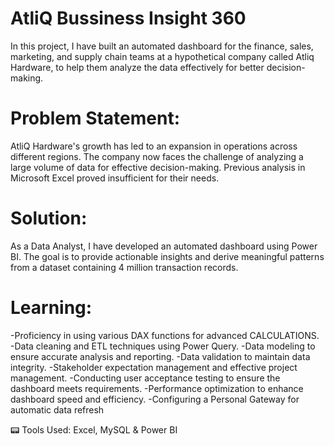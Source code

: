 
# AtliQ Bussiness Insight 360

In this project, I have built an automated dashboard for the finance, sales, marketing, and supply chain teams at a hypothetical company called Atliq Hardware, to help them analyze the data effectively for better decision-making.

# Problem Statement: 

AtliQ Hardware's growth has led to an expansion in operations across different regions.
The company now faces the challenge of analyzing a large volume of data for effective decision-making.
Previous analysis in Microsoft Excel proved insufficient for their needs.

# Solution: 

As a Data Analyst, I have developed an automated dashboard using Power BI.
The goal is to provide actionable insights and derive meaningful patterns from a dataset containing 4 million transaction records.

# Learning:

-Proficiency in using various DAX functions for advanced CALCULATIONS.
-Data cleaning and ETL techniques using Power Query.
-Data modeling to ensure accurate analysis and reporting.
-Data validation to maintain data integrity.
-Stakeholder expectation management and effective project management.
-Conducting user acceptance testing to ensure the dashboard meets requirements.
-Performance optimization to enhance dashboard speed and efficiency.
-Configuring a Personal Gateway for automatic data refresh

📟 Tools Used:
Excel, MySQL & Power BI










